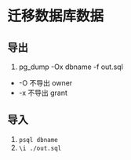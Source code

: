 # 迁移数据库数据

## 导出
1. pg_dump -Ox dbname -f out.sql
  * -O 不导出 owner
  * -x 不导出 grant

## 导入
1. `psql dbname`
2. `\i ./out.sql`
